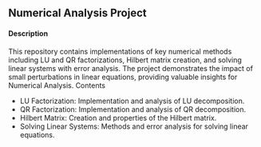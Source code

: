 ## Numerical Analysis Project
#### Description

This repository contains implementations of key numerical methods including LU and QR factorizations, Hilbert matrix creation, and solving linear systems with error analysis. The project demonstrates the impact of small perturbations in linear equations, providing valuable insights for Numerical Analysis.
Contents

- LU Factorization: Implementation and analysis of LU decomposition.
- QR Factorization: Implementation and analysis of QR decomposition.
- Hilbert Matrix: Creation and properties of the Hilbert matrix.
- Solving Linear Systems: Methods and error analysis for solving linear equations.
